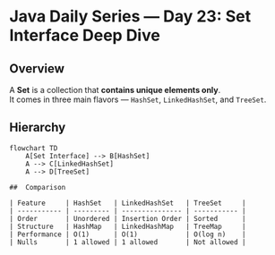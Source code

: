# Java Daily Series — Day 23: Set Interface Deep Dive

##  Overview
A **Set** is a collection that **contains unique elements only**.  
It comes in three main flavors — `HashSet`, `LinkedHashSet`, and `TreeSet`.

##  Hierarchy
```mermaid
flowchart TD
    A[Set Interface] --> B[HashSet]
    A --> C[LinkedHashSet]
    A --> D[TreeSet]

##  Comparison
	
| Feature     | HashSet   | LinkedHashSet   | TreeSet     |
| ----------- | --------- | --------------- | ----------- |
| Order       | Unordered | Insertion Order | Sorted      |
| Structure   | HashMap   | LinkedHashMap   | TreeMap     |
| Performance | O(1)      | O(1)            | O(log n)    |
| Nulls       | 1 allowed | 1 allowed       | Not allowed |
